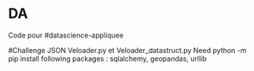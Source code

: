 # DA
Code pour #datascience-appliquee

#Challenge JSON
Veloader.py et Veloader_datastruct.py
Need python -m pip install following packages : sqlalchemy, geopandas, urllib

